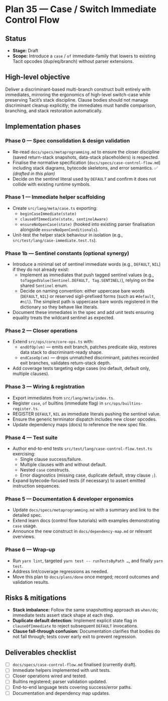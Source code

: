 # Plan 35 — Case / Switch Immediate Control Flow

## Status
- **Stage:** Draft
- **Scope:** Introduce a `case` / `of` immediate-family that lowers to existing Tacit opcodes (dup/eq/branch) without parser extensions.

## High-level objective
Deliver a discriminant-based multi-branch construct built entirely with immediates, mirroring the ergonomics of high-level switch-case while preserving Tacit’s stack discipline. Clause bodies should not manage discriminant cleanup explicitly; the immediates must handle comparison, branching, and stack restoration automatically.

## Implementation phases

### Phase 0 — Spec consolidation & design validation
- Re-read `docs/specs/metaprogramming.md` to ensure the closer discipline (saved return-stack snapshots, data-stack placeholders) is respected.
- Finalise the normative specification (`docs/specs/case-control-flow.md`) including stack diagrams, bytecode skeletons, and error semantics. ✅ *(drafted in this plan)*
- Decide on the sentinel literal used by `DEFAULT` and confirm it does not collide with existing runtime symbols.

### Phase 1 — Immediate helper scaffolding
- Create `src/lang/meta/case.ts` exporting:
  - `beginCaseImmediate(state)`
  - `clauseOfImmediate(state, sentinelAware)`
  - `ensureNoOpenCase(state)` (hooked into existing parser finalisation alongside `ensureNoOpenConditionals`).
- Unit-test the helper stack behaviour in isolation (e.g., `src/test/lang/case-immediate.test.ts`).

### Phase 1b — Sentinel constants (optional synergy)
- Introduce a minimal set of sentinel immediate words (e.g., `DEFAULT`, `NIL`) if they do not already exist:
  - Implement as immediates that push tagged sentinel values (e.g., `toTaggedValue(Sentinel.DEFAULT, Tag.SENTINEL)`), relying on the shared `Sentinel` enum.
  - Decide on naming convention: either uppercase bare words (`DEFAULT`, `NIL`) or reserved sigil-prefixed forms (such as `#default`, `#nil`). The simplest path is uppercase bare words registered in the dictionary so they behave like literals.
- Document these immediates in the spec and add unit tests ensuring equality treats the wildcard sentinel as expected.

### Phase 2 — Closer operations
- Extend `src/ops/core/core-ops.ts` with:
  - `endOfOp(vm)` — emits exit branch, patches predicate skip, restores data stack to discriminant-ready shape.
  - `endCaseOp(vm)` — drops unmatched discriminant, patches recorded exit branches, validates return-stack depth.
- Add coverage tests targeting edge cases (no default, default only, multiple clauses).

### Phase 3 — Wiring & registration
- Export immediates from `src/lang/meta/index.ts`.
- Register `case`, `of` builtins (immediate flag) in `src/ops/builtins-register.ts`.
- REGISTER `DEFAULT`, `NIL` as immediate literals pushing the sentinel value.
- Ensure the generic terminator dispatch includes new closer opcodes.
- Update dependency maps (docs) to reference the new spec file.

### Phase 4 — Test suite
- Author end-to-end tests `src/test/lang/case-control-flow.test.ts` exercising:
  - Single clause success/failure.
  - Multiple clauses with and without default.
  - Nested `case` constructs.
  - Error diagnostics (missing case, duplicate default, stray clause `;`).
- Expand bytecode-focused tests (if necessary) to assert emitted instruction sequences.

### Phase 5 — Documentation & developer ergonomics
- Update `docs/specs/metaprogramming.md` with a summary and link to the detailed spec.
- Extend learn docs (control flow tutorials) with examples demonstrating `case` usage.
- Announce the new construct in `docs/dependency-map.md` or relevant overviews.

### Phase 6 — Wrap-up
- Run `yarn lint`, targeted `yarn test -- runTestsByPath …`, and finally `yarn test`.
- Address lint/coverage regressions as needed.
- Move this plan to `docs/plans/done` once merged; record outcomes and validation results.

## Risks & mitigations
- **Stack imbalance:** Follow the same snapshotting approach as `when/do`; immediate tests assert stack shape at each step.
- **Duplicate default detection:** Implement explicit state flag in `clauseOfImmediate` to reject subsequent `DEFAULT` invocations.
- **Clause fall-through confusion:** Documentation clarifies that bodies do not fall through; tests cover early exit to prevent regression.

## Deliverables checklist
- [ ] `docs/specs/case-control-flow.md` finalised (currently draft).
- [ ] Immediate helpers implemented with unit tests.
- [ ] Closer operations wired and tested.
- [ ] Builtins registered; parser validation updated.
- [ ] End-to-end language tests covering success/error paths.
- [ ] Documentation and dependency map updates.
